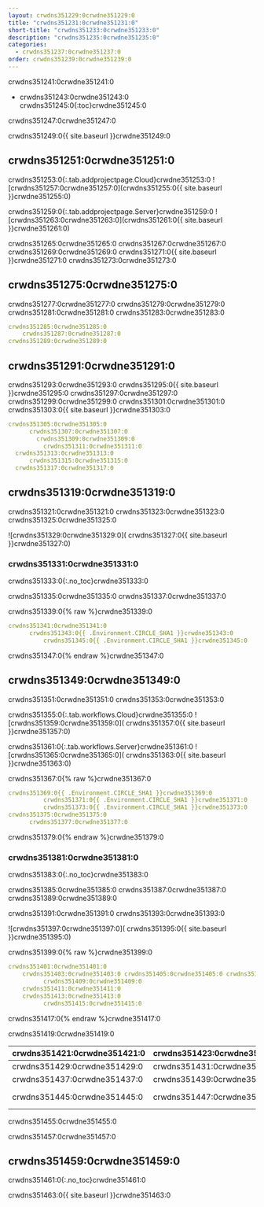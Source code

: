```yaml
---
layout: crwdns351229:0crwdne351229:0
title: "crwdns351231:0crwdne351231:0"
short-title: "crwdns351233:0crwdne351233:0"
description: "crwdns351235:0crwdne351235:0"
categories:
  - crwdns351237:0crwdne351237:0
order: crwdns351239:0crwdne351239:0
---
```



crwdns351241:0crwdne351241:0

* crwdns351243:0crwdne351243:0
crwdns351245:0{:toc}crwdne351245:0

crwdns351247:0crwdne351247:0

crwdns351249:0{{ site.baseurl }}crwdne351249:0

## crwdns351251:0crwdne351251:0

crwdns351253:0{:.tab.addprojectpage.Cloud}crwdne351253:0
![crwdns351257:0crwdne351257:0](crwdns351255:0{{ site.baseurl }}crwdne351255:0)

crwdns351259:0{:.tab.addprojectpage.Server}crwdne351259:0
![crwdns351263:0crwdne351263:0](crwdns351261:0{{ site.baseurl }}crwdne351261:0)

crwdns351265:0crwdne351265:0 crwdns351267:0crwdne351267:0 crwdns351269:0crwdne351269:0 crwdns351271:0{{ site.baseurl }}crwdne351271:0  crwdns351273:0crwdne351273:0

## crwdns351275:0crwdne351275:0

crwdns351277:0crwdne351277:0 crwdns351279:0crwdne351279:0 crwdns351281:0crwdne351281:0 crwdns351283:0crwdne351283:0

```yaml
crwdns351285:0crwdne351285:0
    crwdns351287:0crwdne351287:0
crwdns351289:0crwdne351289:0          
```

## crwdns351291:0crwdne351291:0

crwdns351293:0crwdne351293:0 crwdns351295:0{{ site.baseurl }}crwdne351295:0 crwdns351297:0crwdne351297:0 crwdns351299:0crwdne351299:0 crwdns351301:0crwdne351301:0 crwdns351303:0{{ site.baseurl }}crwdne351303:0

 ```yaml
 crwdns351305:0crwdne351305:0
       crwdns351307:0crwdne351307:0
         crwdns351309:0crwdne351309:0
           crwdns351311:0crwdne351311:0
   crwdns351313:0crwdne351313:0
       crwdns351315:0crwdne351315:0       
   crwdns351317:0crwdne351317:0          
 ```


## crwdns351319:0crwdne351319:0

crwdns351321:0crwdne351321:0 crwdns351323:0crwdne351323:0 crwdns351325:0crwdne351325:0

![crwdns351329:0crwdne351329:0]( crwdns351327:0{{ site.baseurl }}crwdne351327:0)

### crwdns351331:0crwdne351331:0
crwdns351333:0{:.no_toc}crwdne351333:0

crwdns351335:0crwdne351335:0 crwdns351337:0crwdne351337:0

crwdns351339:0{% raw %}crwdne351339:0

```yaml
crwdns351341:0crwdne351341:0
      crwdns351343:0{{ .Environment.CIRCLE_SHA1 }}crwdne351343:0
          crwdns351345:0{{ .Environment.CIRCLE_SHA1 }}crwdne351345:0       
```

crwdns351347:0{% endraw %}crwdne351347:0

## crwdns351349:0crwdne351349:0

crwdns351351:0crwdne351351:0 crwdns351353:0crwdne351353:0

crwdns351355:0{:.tab.workflows.Cloud}crwdne351355:0
![crwdns351359:0crwdne351359:0]( crwdns351357:0{{ site.baseurl }}crwdne351357:0)

crwdns351361:0{:.tab.workflows.Server}crwdne351361:0
![crwdns351365:0crwdne351365:0]( crwdns351363:0{{ site.baseurl }}crwdne351363:0)

crwdns351367:0{% raw %}crwdne351367:0
```yaml
crwdns351369:0{{ .Environment.CIRCLE_SHA1 }}crwdne351369:0
          crwdns351371:0{{ .Environment.CIRCLE_SHA1 }}crwdne351371:0
          crwdns351373:0{{ .Environment.CIRCLE_SHA1 }}crwdne351373:0                          
crwdns351375:0crwdne351375:0
      crwdns351377:0crwdne351377:0
```
crwdns351379:0{% endraw %}crwdne351379:0

### crwdns351381:0crwdne351381:0
crwdns351383:0{:.no_toc}crwdne351383:0

crwdns351385:0crwdne351385:0 crwdns351387:0crwdne351387:0 crwdns351389:0crwdne351389:0

crwdns351391:0crwdne351391:0 crwdns351393:0crwdne351393:0

![crwdns351397:0crwdne351397:0]( crwdns351395:0{{ site.baseurl }}crwdne351395:0)

crwdns351399:0{% raw %}crwdne351399:0
```yaml
crwdns351401:0crwdne351401:0   
    crwdns351403:0crwdne351403:0 crwdns351405:0crwdne351405:0 crwdns351407:0crwdne351407:0
          crwdns351409:0crwdne351409:0
    crwdns351411:0crwdne351411:0
    crwdns351413:0crwdne351413:0
          crwdns351415:0crwdne351415:0
```
crwdns351417:0{% endraw %}crwdne351417:0

crwdns351419:0crwdne351419:0

| crwdns351421:0crwdne351421:0 | crwdns351423:0crwdne351423:0 | crwdns351425:0crwdne351425:0 | crwdns351427:0crwdne351427:0                              |
| ---------------------------- | ---------------------------- | ---------------------------- | --------------------------------------------------------- |
| crwdns351429:0crwdne351429:0 | crwdns351431:0crwdne351431:0 | crwdns351433:0crwdne351433:0 | crwdns351435:0crwdne351435:0                              |
| crwdns351437:0crwdne351437:0 | crwdns351439:0crwdne351439:0 | crwdns351441:0crwdne351441:0 | crwdns351443:0crwdne351443:0                              |
| crwdns351445:0crwdne351445:0 | crwdns351447:0crwdne351447:0 | crwdns351449:0crwdne351449:0 | crwdns351451:0crwdne351451:0 crwdns351453:0crwdne351453:0 |
crwdns351455:0crwdne351455:0

crwdns351457:0crwdne351457:0

## crwdns351459:0crwdne351459:0
crwdns351461:0{:.no_toc}crwdne351461:0

crwdns351463:0{{ site.baseurl }}crwdne351463:0
